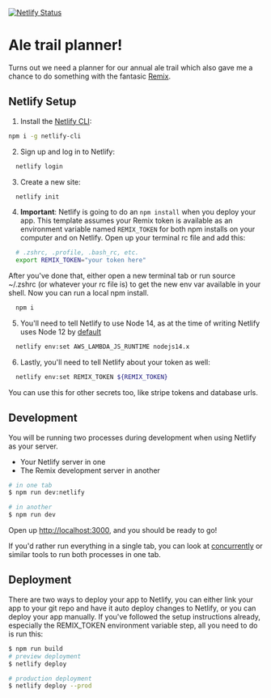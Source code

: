 [![Netlify Status](https://api.netlify.com/api/v1/badges/063ef9c5-3a3f-4c1c-9c67-bfe483d65c3e/deploy-status)](https://app.netlify.com/sites/ale-trail-app/deploys)
# Ale trail planner!

Turns out we need a planner for our annual ale trail which also gave me a chance to do something with the fantasic [Remix](https://docs.remix.run).

## Netlify Setup

1. Install the [Netlify CLI](https://www.netlify.com/products/dev/):

```sh
npm i -g netlify-cli
```

2. Sign up and log in to Netlify:

```sh
  netlify login
```

3. Create a new site:

```sh
  netlify init
```

4. **Important**: Netlify is going to do an `npm install` when you deploy your app. This template assumes your Remix token is available as an environment variable named `REMIX_TOKEN` for both npm installs on your computer and on Netlify. Open up your terminal rc file and add this:

```sh
  # .zshrc, .profile, .bash_rc, etc.
  export REMIX_TOKEN="your token here"
```

After you've done that, either open a new terminal tab or run source ~/.zshrc (or whatever your rc file is) to get the new env var available in your shell. Now you can run a local npm install.

```sh
  npm i
```

5. You'll need to tell Netlify to use Node 14, as at the time of writing Netlify uses Node 12 by [default](https://docs.netlify.com/functions/build-with-javascript/#runtime-settings)

```sh
  netlify env:set AWS_LAMBDA_JS_RUNTIME nodejs14.x
```

6. Lastly, you'll need to tell Netlify about your token as well:

```sh
  netlify env:set REMIX_TOKEN ${REMIX_TOKEN}
```

You can use this for other secrets too, like stripe tokens and database urls.

## Development

You will be running two processes during development when using Netlify as your server.

- Your Netlify server in one
- The Remix development server in another

```sh
# in one tab
$ npm run dev:netlify

# in another
$ npm run dev
```

Open up [http://localhost:3000](http://localhost:3000), and you should be ready to go!

If you'd rather run everything in a single tab, you can look at [concurrently](https://npm.im/concurrently) or similar tools to run both processes in one tab.

## Deployment

There are two ways to deploy your app to Netlify, you can either link your app to your git repo and have it auto deploy changes to Netlify, or you can deploy your app manually. If you've followed the setup instructions already, especially the REMIX_TOKEN environment variable step, all you need to do is run this:

```sh
$ npm run build
# preview deployment
$ netlify deploy

# production deployment
$ netlify deploy --prod
```
